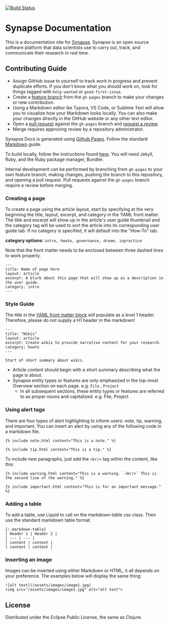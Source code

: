 [![Build Status](https://travis-ci.org/Sage-Bionetworks/synapseDocs.svg?branch=master)](https://travis-ci.org/Sage-Bionetworks/synapseDocs)

# Synapse Documentation

This is a documentation site for [Synapse](https://www.synapse.org). Synapse is an open source software platform that data
scientists use to carry out, track, and communicate their research in real time.

## Contributing Guide

- Assign GitHub issue to yourself to track work in progress and prevent duplicate efforts. If you don't know what you should work on, look for things tagged with `help-wanted` or `good-first-issue`.
- Create a [feature branch](https://guides.github.com/introduction/flow/) from the `gh-pages` branch to make your changes or new contribution.
- Using a Markdown editor lke Typora, VS Code, or Sublime Text will allow you to visualize how your Markdown looks locally. You can also make your changes directly in the GitHub website or any other text editor.
- Open a [pull request](https://help.github.com/en/articles/about-pull-requests) against the `gh-pages` branch and [request a review](https://help.github.com/en/articles/requesting-a-pull-request-review).
- Merge requires approving review by a repository administrator.

Synapse Docs is generated using [Github Pages](https://pages.github.com/). Follow the standard [Markdown](https://github.com/adam-p/markdown-here/wiki/Markdown-Cheatsheet) guide.

To build locally, follow the instructions found [here](https://help.github.com/en/articles/testing-your-github-pages-site-locally-with-jekyll). You will need Jekyll, Ruby, and the Ruby package manager, Bundler.


Internal development can be performed by branching from `gh-pages` to your own feature branch, making changes, pushing the branch to this repository, and opening a pull request. Pull requests against the `gh-pages` branch require a review before merging.

### Creating a page

To create a page using the article layout, start by specifying at the very beginning the title, layout, excerpt, and category in the YAML front matter. The title and excerpt will show up in the article's user guide thumbnail and the category tag will be used to sort the article into its corresponding user guide tab. If no category is specified, it will default into the "How-To" tab. 

**category options:** `intro, howto, governance, dream, inpractice`


Note that the front matter needs to be enclosed between three dashed lines to work properly.

```
---
title: Name of page here
layout: article
excerpt: A blurb about this page that will show up as a description in the user guide.
category: intro 
---
```

### Style Guide 

The title in the [YAML front matter block](https://jekyllrb.com/docs/front-matter/) will populate as a level 1 header. Therefore, please do not supply a H1 header in the markdown! 
```
---
title: "Wikis"
layout: article
excerpt: Create wikis to provide narrative content for your research.
category: howto
---

Start of short summary about wikis.
```
- Article content should begin with a short summary describing what the page is about.
- Synapse entity types or features are only emphasized in the top-most Overview section on each page. e.g. `File` , `Project` 
  - In all subsequent sections, these entity types or features are referred to as proper nouns and capitalized. e.g. File, Project

### Using alert tags

There are four types of alert highlighting to inform users: note, tip, warning, and important. You can insert an alert by using any of the following code in a markdown file.
```
{% include note.html content="This is a note." %}

{% include tip.html content="This is a tip." %}
```
To include new paragraphs, just add the `<br/>` tag within the content, like this:
```
{% include warning.html content="This is a warning. `<br/>` This is the second line of the warning." %}

{% include important.html content="This is for an important message." %}
```

### Adding a table
To add a table, use Liquid to call on the markdown-table css class. Then use the standard markdown table format.
```
{:.markdown-table}
| Header 1 | Header 2 |
| --- | --- |
| content | content |
| content | content |
```

### Inserting an image
Images can be inserted using either Markdown or HTML, it all depends on your preference. The examples below will display the same thing:
```
![alt text](/assets/images/image1.jpg)
<img src="/assets/images/image1.jpg" alt="alt text">
```

## License

Distributed under the Eclipse Public License, the same as Clojure.
